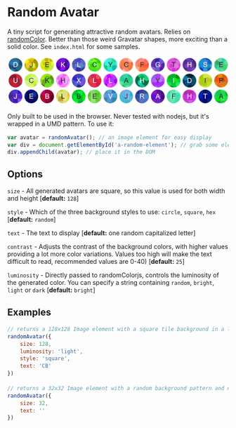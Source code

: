 # Random Avatar

A tiny script for generating attractive random avatars. Relies on [randomColor](https://github.com/davidmerfield/randomColor). Better than those weird Gravatar shapes, more exciting than a solid color. See `index.html` for some samples.

![Demo](randomAvatar.jpg)

Only built to be used in the browser. Never tested with nodejs, but it's wrapped in a UMD pattern. To use it:

```javascript
var avatar = randomAvatar(); // an image element for easy display
var div = document.getElementById('a-random-element'); // grab some element that's on your website
div.appendChild(avatar); // place it in the DOM
```

## Options

`size` - All generated avatars are square, so this value is used for both width and height [**default:** `128`]

`style` - Which of the three background styles to use: `circle`, `square`, `hex` [**default:** `random`]

`text` - The text to display [**default:** one random capitalized letter]

`contrast` - Adjusts the contrast of the background colors, with higher values providing a lot more color variations. Values too high will make the text difficult to read, recommended values are 0-40) [**default:** `25`]

`luminosity` - Directly passed to randomColorjs, controls the luminosity of the generated color. You can specify a string containing `random`, `bright`, `light` or `dark` [**default:** `bright`]

## Examples

```javascript
// returns a 128x128 Image element with a square tile background in a lovely springtime pastel hue and the text "CB" overlaying it
randomAvatar({
	size: 128,
	luminosity: 'light',
	style: 'square',
	text: 'CB'
})

// returns a 32x32 Image element with a random background pattern and no text
randomAvatar({
	size: 32,
	text: ''
})
```
